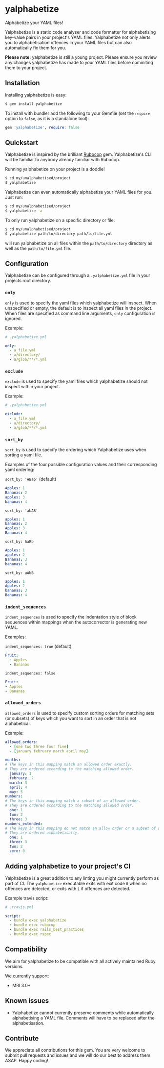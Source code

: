 # yalphabetize
Alphabetize your YAML files!

Yalphabetize is a static code analyser and code formatter for alphabetising key-value pairs in your project's YAML files. Yalphabetize not only alerts you to alphabetisation offences in your YAML files but can also automatically fix them for you.

**Please note:** yalphabetize is still a young project. Please ensure you review any changes yalphabetize has made to your YAML files before commiting them to your project.

## Installation

Installing yalphabetize is easy:

```sh
$ gem install yalphabetize
```

To install with bundler add the following to your Gemfile (set the `require` option to `false`, as it is a standalone tool):

```ruby
gem 'yalphabetize', require: false
```

## Quickstart

Yalphabetize is inspired by the brilliant [Rubocop](https://github.com/rubocop/rubocop) gem. Yalphabetize's CLI will be familiar to anybody already familiar with Rubocop.

Running yalphabetize on your project is a doddle!

```sh
$ cd my/unalphabetised/project
$ yalphabetize
```

Yalphabetize can even automatically alphabetize your YAML files for you. Just run:

```sh
$ cd my/unalphabetised/project
$ yalphabetize -a
```

To only run yalphabetize on a specific directory or file:

```sh
$ cd my/unalphabetised/project
$ yalphabetize path/to/directory path/to/file.yml
```

will run yalphabetize on all files within the `path/to/directory` directory as well as the `path/to/file.yml` file.

## Configuration

Yalphabetize can be configured through a `.yalphabetize.yml` file in your projects root directory.

### `only`

`only` is used to specify the yaml files which yalphabetize will inspect. When unspecified or empty, the default is to inspect all yaml files in the project.
When files are specified as command line arguments, `only` configuration is ignored.

Example:

```yml
# .yalphabetize.yml

only:
  - a_file.yml
  - a/directory/
  - a/glob/**/*.yml
```

### `exclude`

`exclude` is used to specify the yaml files which yalphabetize should not inspect within your project.

Example:

```yml
# .yalphabetize.yml

exclude:
  - a_file.yml
  - a/directory/
  - a/glob/**/*.yml
```

### `sort_by`

`sort_by` is used to specify the ordering which Yalphabetize uses when sorting a yaml file.

Examples of the four possible configuration values and their corresponding yaml ordering:

`sort_by: 'ABab'` (default)
```yml
Apples: 1
Bananas: 2
apples: 3
bananas: 4
```

`sort_by: 'abAB'`
```yml
apples: 1
bananas: 2
Apples: 3
Bananas: 4
```

`sort_by: AaBb`
```yml
Apples: 1
apples: 2
Bananas: 3
bananas: 4
```

`sort_by: aAbB`
```yml
apples: 1
Apples: 2
bananas: 3
Bananas: 4
```

### `indent_sequences`

`indent_sequences` is used to specify the indentation style of block sequences within mappings when the autocorrector is generating new YAML.

Examples:

`indent_sequences: true` (default)
```yml
Fruit:
  - Apples
  - Bananas
```

`indent_sequences: false`
```yml
Fruit:
- Apples
- Bananas
```

### `allowed_orders`

`allowed_orders` is used to specify custom sorting orders for matching sets (or subsets) of keys which you want to sort in an order that is not alphabetical.

Example:

```yml
allowed_orders:
  - [one two three four five]
  - [january february march april may]
```
```yml
months:
# The keys in this mapping match an allowed order exactly.
# They are ordered according to the matching allowed order.
  january: 1
  february: 2
  march: 3
  april: 4
  may: 5
numbers:
# The keys in this mapping match a subset of an allowed order.
# They are ordered according to the matching allowed order.
  one: 1
  two: 2
  three: 3
numbers_extended: 
# The keys in this mapping do not match an allow order or a subset of an allowed order (notice the extra `zero` key which does not appear in the allowed order of numbers).
# They are ordered alphabetically.
  one: 1
  three: 3
  two: 2
  zero: 0
```

## Adding yalphabetize to your project's CI

Yalphabetize is a great addition to any linting you might currently perform as part of CI. The `yalphabetize` executable exits with exit code `0` when no offences are detected, or exits with `1` if offences are detected.

Example travis script:

```yml
# .travis.yml

script:
  - bundle exec yalphabetize
  - bundle exec rubocop
  - bundle exec rails_best_practices
  - bundle exec rspec

```

## Compatibility

We aim for yalphabetize to be compatible with all actively maintained Ruby versions.

We currently support:
- MRI 3.0+

## Known issues
- Yalphabetize cannot currently preserve comments while automatically alphabetising a YAML file. Comments will have to be replaced after the alphabetisation.

## Contribute

We appreciate all contributions for this gem. You are very welcome to submit pull requests and issues and we will do our best to address them ASAP. Happy coding!
